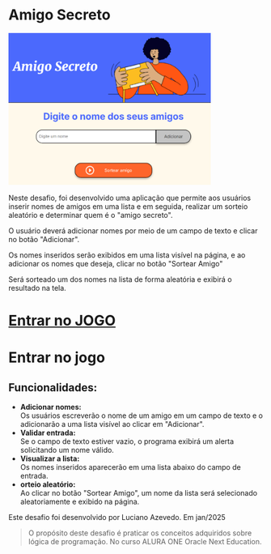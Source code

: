 <h1>Amigo Secreto</h1>
<img src="https://github.com/lfa-systems/amigo-secreto/blob/main/docs/tela.png" alt="Tela dop jogo" width="400" height="300">

Neste desafio, foi desenvolvido uma aplicação que permite aos usuários inserir nomes de amigos em uma lista e em seguida, realizar um sorteio aleatório e determinar quem é o "amigo secreto".

O usuário deverá adicionar nomes por meio de um campo de texto e clicar no botão "Adicionar".

Os nomes inseridos serão exibidos em uma lista visível na página, e ao adicionar os nomes que deseja, clicar no botão "Sortear Amigo"

Será sorteado um dos nomes na lista de forma aleatória e exibirá o resultado na tela.

<h1>
<a href="https://amigo-secreto-blush.vercel.app/">Entrar no JOGO</a>
</h1>

<h1>Entrar no jogo</h1>
<h2>Funcionalidades:</h2>
<ul>
  <li><b>Adicionar nomes:</b></li> Os usuários escreverão o nome de um amigo em um campo de texto e o adicionarão a uma lista visível ao clicar em "Adicionar".

  <li><b>Validar entrada:</b></li> Se o campo de texto estiver vazio, o programa exibirá um alerta solicitando um nome válido.

  <li><b>Visualizar a lista:</b></li> Os nomes inseridos aparecerão em uma lista abaixo do campo de entrada.

  <li><b>orteio aleatório:</b></li> Ao clicar no botão "Sortear Amigo", um nome da lista será selecionado aleatoriamente e exibido na página.
</ul>

<p>Este desafio foi desenvolvido por Luciano Azevedo. Em jan/2025</p>
<blockquote cite="https://cursos.alura.com.br/">
O propósito deste desafio é praticar os conceitos adquiridos sobre lógica de programação. No curso ALURA ONE Oracle Next Education.
</blockquote>
